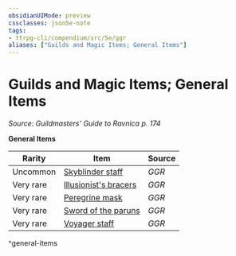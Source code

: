 ```yaml
---
obsidianUIMode: preview
cssclasses: json5e-note
tags:
- ttrpg-cli/compendium/src/5e/ggr
aliases: ["Guilds and Magic Items; General Items"]
---
```

# Guilds and Magic Items; General Items
*Source: Guildmasters' Guide to Ravnica p. 174* 

**General Items**

| Rarity | Item | Source |
|--------|------|--------|
| Uncommon | [Skyblinder staff](3-Mechanics/CLI/items/skyblinder-staff-ggr.md) | *GGR* |
| Very rare | [Illusionist's bracers](3-Mechanics/CLI/items/illusionists-bracers-ggr.md) | *GGR* |
| Very rare | [Peregrine mask](3-Mechanics/CLI/items/peregrine-mask-ggr.md) | *GGR* |
| Very rare | [Sword of the paruns](3-Mechanics/CLI/items/sword-of-the-paruns-ggr.md) | *GGR* |
| Very rare | [Voyager staff](3-Mechanics/CLI/items/voyager-staff-ggr.md) | *GGR* |
^general-items